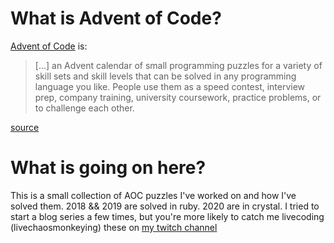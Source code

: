 # What is Advent of Code?
[Advent of Code](https://adventofcode.com) is:
> [...] an Advent calendar of small programming puzzles for a variety of skill sets and skill levels that can be solved in any programming language you like. People use them as a speed contest, interview prep, company training, university coursework, practice problems, or to challenge each other. 

[source](https://adventofcode.com/2020/about)
  
# What is going on here?
This is a small collection of AOC puzzles I've worked on and how I've solved them.  2018 && 2019 are solved in ruby.  2020 are in crystal.  I tried to start a blog series a few times, but you're more likely to catch me livecoding (livechaosmonkeying) these on [my twitch channel](https://www.twitch.tv/where_is_x)